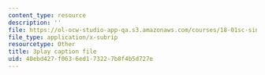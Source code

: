 ```yaml
---
content_type: resource
description: ''
file: https://ol-ocw-studio-app-qa.s3.amazonaws.com/courses/18-01sc-single-variable-calculus-fall-2010/40ebd427f0636ed173227b8f4b5d727e_zcuYFf5R0NU.srt
file_type: application/x-subrip
resourcetype: Other
title: 3play caption file
uid: 40ebd427-f063-6ed1-7322-7b8f4b5d727e
---
```

